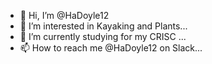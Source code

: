 - 👋 Hi, I’m @HaDoyle12
- 👀 I’m interested in Kayaking and Plants...
- 🌱 I’m currently studying for my CRISC ...
- 📫 How to reach me @HaDoyle12 on Slack...

<!---
HaDoyle12/HaDoyle12 is a ✨ special ✨ repository because its `README.md` (this file) appears on your GitHub profile.
You can click the Preview link to take a look at your changes.
--->
